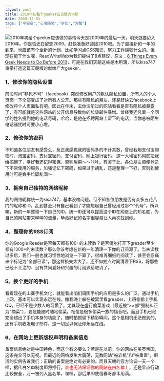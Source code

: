 ```yaml
---
layout: post
title: 2010年初每个geeker应该做的事情
date: 2009-12-31
tags: ["平安夜","心情随笔","杂乱","河蟹"]
---
```


![2010年初给个geeker应该做的事情](4229812085_3a191db417_o.jpg "2010年初给个geeker应该做的事情")今天是2009年的最后一天，明天就要迈入2010年。你是否还在留恋2009，赶快准备好迎接2010吧。为了迎接新的一年的到来，也应该有个全新的计划，比如学习点CSS知识、努力工作赚钱什么的。但现在能干什么呢，ReadWriteWeb为我们提供了8点建议，原文：[8 Things Every Geek Needs to Do Before 2010](http://www.readwriteweb.com/archives/8_things_every_geek_needs_to_do_before_2010.php)，可是在我们天朝这些是木用滴，所以kisa747重拳打造这篇天朝版的献给广大geeker。

<!--more-->

### 1、修改你的隐私设置

前段时间"非死不可"（facebook）突然修改用户的默认隐私设置，所有人的个人页面一下全部变成了对所有人公开。那些有隐私的朋友，还是赶快去facebook上修改将个人页面私有吧。因此在年末，去你注册过的网站看看是否有隐私被暴露了，有可能就是这些网站的公开信息导致你的垃圾邮件暴增。曾经我还凭着一个同学的姓名搜到他的电话号码，哈哈，是他在招聘网站上留下的电话，当你总被陌生电话骚扰时可要小心啦。

### 2、修改你的密码

不知道各位朋友有感受么，反正我感觉我的密码多的不计其数，曾经我用支付宝购物时，淘宝密码、支付宝密码、支付密码、网上银行密码，这一大堆密码彻底把我给搞懵了，幸好我还记得密保，否则后果～～咔咔。有鉴于此，各位朋友顺便登录下不常使用的服务，加强记忆下密码，如果过于胡乱，还是整理一下好，否则到使用时可是会手忙脚乱滴～

### 3、拥有自己独特的网络昵称

我的网络昵称统一为kisa747，基本没啥问题。但不知各位朋友是否有众多五花八门的昵称和ID，乱到甚至只有自己看到了才能想起自己曾经用过那个"代号"。所以嘛，新的一年整理一下自己的ID，统一ID还可以提高这个ID在网络上的知名度，为自己的网站带来哗哗的流量，毕竟好记的名字很容易让人再次找到你。

### 4、整理你的RSS订阅

你的Google Reader是否每天都有100+的未读数？是否偶尔打开下greader至少都有1000+的未读数？那么你该考虑在新的一年清理一下你的订阅源了。当未读数过多后，我们一般也就习惯性地浏览一下算了，很难再细细的阅读了，甚至会忍痛来个标记为"全部已读"，那这样损失太大了，还不如抽点时间清理下RSS，将那些已经不关注的、没有共同爱好和兴趣的订阅源给取消了。

### 5、换个更好的手机

看看现在的山寨手机文化，就能看出咱们周围手机的应用是多么的广泛。通过手机上网，基本可以实现永远在线。像我晚上躲在被窝里看greader，上班偷偷上手机QQ，已经不是少数人的习惯了。尤其现在盛行偷菜游戏（最近被"××部"强制纠正为"摘菜"），要是能随时随地偷菜，相信是很多偷菜一族的福音吧。而且手机已经完全超出了手机本身的功能了，随时拍照留下精彩瞬间，这个是相机无法做到的，还有手机收发电子邮件，这一切足以保证你永远在线。

### 6、在网站上更新版权声明和备案信息

备案信息绝对是中国特色，而这个有必要么？若是在以前，你的网站在美英帝国，这条完全可以无视。但最近的网络发生大震荡，无数网站"被宕机"和"被重置"，鲜活的实例告诉我们：正确的备案是绝对有必要的。而且天朝的官方论调一天一个样，据传白名单制度即将推行，<span style="color: #ff0000;">谁也无法保证你的网站在白名单上</span>，还是早点行动比较安全，万一被列入黑名单，嘿嘿，那后果即使信春哥都木用滴。